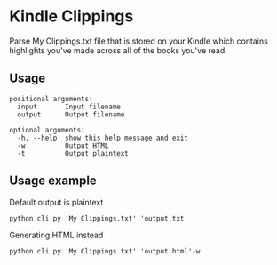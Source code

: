 # Kindle Clippings

Parse My Clippings.txt file that is stored on your Kindle which contains highlights you've made across all of the books you've read.

## Usage

```
positional arguments:
  input       Input filename
  output      Output filename

optional arguments:
  -h, --help  show this help message and exit
  -w          Output HTML
  -t          Output plaintext
```

## Usage example

Default output is plaintext

`python cli.py 'My Clippings.txt' 'output.txt'`

Generating HTML instead

`python cli.py 'My Clippings.txt' 'output.html'-w`
